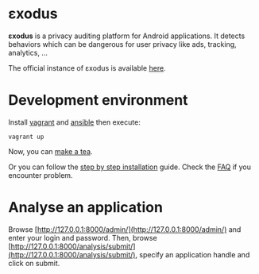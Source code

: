 # εxodus
**εxodus** is a privacy auditing platform for Android applications. It detects behaviors which can be 
dangerous for user privacy like ads, tracking, analytics, … 

The official instance of εxodus is available [here](https://reports.exodus-privacy.eu.org/).

# Development environment

Install [vagrant](https://www.vagrantup.com/) and [ansible](https://www.ansible.com/) then execute:

```
vagrant up
```

Now, you can [make a tea](https://wiki.laquadrature.net/TeaHouse).

Or you can follow the [step by step installation](doc/install.md) guide. Check the [FAQ](doc/faq.md) if you encounter problem.

# Analyse an application

Browse [http://127.0.0.1:8000/admin/](http://127.0.0.1:8000/admin/) and enter your login and password. Then,
browse [http://127.0.0.1:8000/analysis/submit/](http://127.0.0.1:8000/analysis/submit/), specify an application handle
and click on submit.
